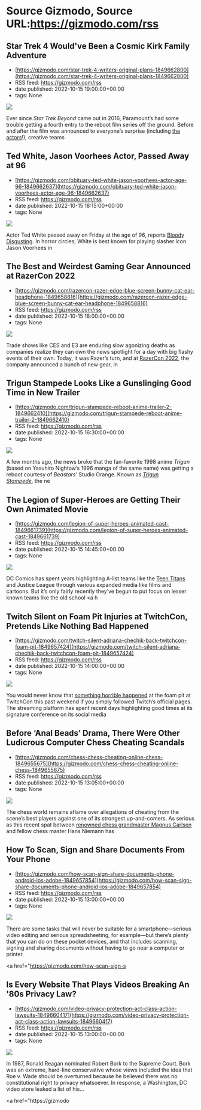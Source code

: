 # Source Gizmodo, Source URL:https://gizmodo.com/rss

## Star Trek 4 Would've Been a Cosmic Kirk Family Adventure
 - [https://gizmodo.com/star-trek-4-writers-original-plans-1849662800](https://gizmodo.com/star-trek-4-writers-original-plans-1849662800)
 - RSS feed: https://gizmodo.com/rss
 - date published: 2022-10-15 19:00:00+00:00
 - tags: None

<img src="https://i.kinja-img.com/gawker-media/image/upload/s--RgsV40Au--/c_fit,fl_progressive,q_80,w_636/f0952b28e48ffcdd86c248ddd11b2f5e.jpg" /><p>Ever since <em>Star Trek Beyond </em>came out in 2016, Paramount’s had some trouble getting a fourth entry to the reboot film series off the ground. Before and after the film was announced to everyone’s surprise (including <a href="https://gizmodo.com/j-j-abrams-star-trek-movie-announcement-caught-its-sta-1848579172">the actors</a>!), creative teams

## Ted White, Jason Voorhees Actor, Passed Away at 96
 - [https://gizmodo.com/obituary-ted-white-jason-voorhees-actor-age-96-1849662637](https://gizmodo.com/obituary-ted-white-jason-voorhees-actor-age-96-1849662637)
 - RSS feed: https://gizmodo.com/rss
 - date published: 2022-10-15 18:15:00+00:00
 - tags: None

<img src="https://i.kinja-img.com/gawker-media/image/upload/s--IP8YFqhq--/c_fit,fl_progressive,q_80,w_636/cd7ff46fb4210cb072ddccbcc06fd973.png" /><p>Actor Ted White passed away on Friday at the age of 96, reports <a href="https://bloody-disgusting.com/news/3736642/ted-white-jason-voorhees-actor-from-friday-the-13th-the-final-chapter-has-passed-away/" rel="noopener noreferrer" target="_blank">Bloody Disgusting</a>. In horror circles, White is best known for playing slasher icon Jason Voorhees in 

## The Best and Weirdest Gaming Gear Announced at RazerCon 2022
 - [https://gizmodo.com/razercon-razer-edge-blue-screen-bunny-cat-ear-headphone-1849658816](https://gizmodo.com/razercon-razer-edge-blue-screen-bunny-cat-ear-headphone-1849658816)
 - RSS feed: https://gizmodo.com/rss
 - date published: 2022-10-15 18:00:00+00:00
 - tags: None

<img src="https://i.kinja-img.com/gawker-media/image/upload/s--ft2wGOwO--/c_fit,fl_progressive,q_80,w_636/e56b213c611b189fab1063553633dea5.jpg" /><p>Trade shows like CES and E3 are enduring slow agonizing deaths as companies realize they can own the news spotlight for a day with big flashy events of their own. Today, it was Razer’s turn, and at <a href="https://www.razer.com/ca-en/razercon" rel="noopener noreferrer" target="_blank">RazerCon 2022</a>, the company announced a bunch of new gear, in

## Trigun Stampede Looks Like a Gunslinging Good Time in New Trailer
 - [https://gizmodo.com/trigun-stampede-reboot-anime-trailer-2-1849662410](https://gizmodo.com/trigun-stampede-reboot-anime-trailer-2-1849662410)
 - RSS feed: https://gizmodo.com/rss
 - date published: 2022-10-15 16:30:00+00:00
 - tags: None

<img src="https://i.kinja-img.com/gawker-media/image/upload/s--QEK3vQiz--/c_fit,fl_progressive,q_80,w_636/12d6b94bda7fd5d2b58c4c9179f23a95.jpg" /><p>A few months ago, the news broke that the fan-favorite 1998 anime <em>Trigun </em>(based on Yasuhiro Nightow’s 1996 manga of the same name) was getting a reboot courtesy of <em>Beastars’ </em>Studio Orange. Known as <a href="https://gizmodo.com/trigun-stampede-anime-reboot-trailer-crunchyroll-1849138897"><em>Trigun Stampede</em></a>,<em> </em>the ne

## The Legion of Super-Heroes are Getting Their Own Animated Movie
 - [https://gizmodo.com/legion-of-super-heroes-animated-cast-1849661739](https://gizmodo.com/legion-of-super-heroes-animated-cast-1849661739)
 - RSS feed: https://gizmodo.com/rss
 - date published: 2022-10-15 14:45:00+00:00
 - tags: None

<img src="https://i.kinja-img.com/gawker-media/image/upload/s--QaKhAtrI--/c_fit,fl_progressive,q_80,w_636/28ed2cc29f6d591203d820fe276e6e9c.jpg" /><p>DC Comics has spent years highlighting A-list teams like the <a href="https://gizmodo.com/how-i-learned-to-stop-worrying-and-love-teen-titans-go-1827845568">Teen Titans</a> and Justice League through various expanded media like films and cartoons. But it’s only fairly recently they’ve begun to put focus on lesser known teams like the old school <a h

## Twitch Silent on Foam Pit Injuries at TwitchCon, Pretends Like Nothing Bad Happened
 - [https://gizmodo.com/twitch-silent-adriana-chechik-back-twitchcon-foam-pit-1849657424](https://gizmodo.com/twitch-silent-adriana-chechik-back-twitchcon-foam-pit-1849657424)
 - RSS feed: https://gizmodo.com/rss
 - date published: 2022-10-15 14:00:00+00:00
 - tags: None

<img src="https://i.kinja-img.com/gawker-media/image/upload/s--Yw9x_rDi--/c_fit,fl_progressive,q_80,w_636/1e61e3e373d69f6a84d07184eb8689f2.png" /><p>You would never know that <a href="https://gizmodo.com/twitch-twitchcon-lenovo-adriana-chechik-1849638015">something horrible happened</a> at the foam pit at TwitchCon this past weekend if you simply followed Twitch’s official pages. The streaming platform has spent recent days highlighting good times at its signature conference on its social media 

## Before ‘Anal Beads’ Drama, There Were Other Ludicrous Computer Chess Cheating Scandals
 - [https://gizmodo.com/chess-chess-cheating-online-chess-1849655675](https://gizmodo.com/chess-chess-cheating-online-chess-1849655675)
 - RSS feed: https://gizmodo.com/rss
 - date published: 2022-10-15 13:05:00+00:00
 - tags: None

<img src="https://i.kinja-img.com/gawker-media/image/upload/s--6vpJ2406--/c_fit,fl_progressive,q_80,w_636/061e715fe99d8933560c20c598f82682.jpg" /><p>The chess world remains aflame over allegations of cheating from the scene’s best players against one of its strongest up-and-comers. As serious as this recent spat between <a href="https://gizmodo.com/chess-cheating-magnus-carlsen-hans-niemann-chess24-1849585332">renowned chess grandmaster Magnus Carlsen</a> and fellow chess master Hans Niemann has

## How To Scan, Sign and Share Documents From Your Phone
 - [https://gizmodo.com/how-scan-sign-share-documents-phone-android-ios-adobe-1849657854](https://gizmodo.com/how-scan-sign-share-documents-phone-android-ios-adobe-1849657854)
 - RSS feed: https://gizmodo.com/rss
 - date published: 2022-10-15 13:00:00+00:00
 - tags: None

<img src="https://i.kinja-img.com/gawker-media/image/upload/s--owVNOEYv--/c_fit,fl_progressive,q_80,w_636/28241cd5b7280a897c9484214f0be3fb.jpg" /><p>There are some tasks that will never be suitable for a smartphone—serious video editing and serious spreadsheeting, for example—but there’s plenty that you can do on these pocket devices, and that includes scanning, signing and sharing documents without having to go near a computer or printer.<br /></p><p><a href="https://gizmodo.com/how-scan-sign-s

## Is Every Website That Plays Videos Breaking An '80s Privacy Law?
 - [https://gizmodo.com/video-privacy-protection-act-class-action-lawsuits-1849660417](https://gizmodo.com/video-privacy-protection-act-class-action-lawsuits-1849660417)
 - RSS feed: https://gizmodo.com/rss
 - date published: 2022-10-15 13:00:00+00:00
 - tags: None

<img src="https://i.kinja-img.com/gawker-media/image/upload/s--AZXVxiPH--/c_fit,fl_progressive,q_80,w_636/fdf2a0a2e7ac4c59fb397a2cb7202365.jpg" /><p>In 1987, Ronald Reagan nominated  Robert Bork to the Supreme Court. Bork was an extreme, hard-line conservative whose views included the idea that Roe v. Wade should be overturned because he believed there was no constitutional right to privacy whatsoever. In response, a Washington, DC video store leaked a list of his…</p><p><a href="https://gizmodo
